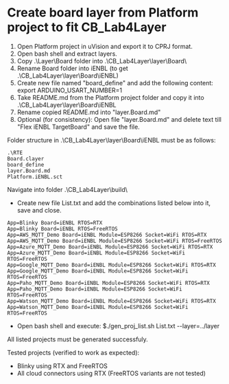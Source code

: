 Create board layer from Platform project to fit CB_Lab4Layer
============================================================

1. Open Platform project in uVision and export it to CPRJ format.
2. Open bash shell and extract layers.
3. Copy .\Layer\Board folder into .\CB_Lab4Layer\layer\Board\
4. Rename Board folder into iENBL (to get .\CB_Lab4Layer\layer\Board\iENBL)
5. Create new file named "board_define" and add the following content: export ARDUINO_USART_NUMBER=1
6. Take README.md from the Platform project folder and copy it into .\CB_Lab4Layer\layer\Board\iENBL
7. Rename copied README.md into "layer.Board.md"
8. Optional (for consistency): Open file "layer.Board.md" and delete text till "Flex iENBL TargetBoard" and save the file.

Folder structure in .\CB_Lab4Layer\layer\Board\iENBL must be as follows:
```
.\RTE
Board.clayer
board_define
layer.Board.md
Platform.iENBL.sct
```
Navigate into folder .\CB_Lab4Layer\build\

- Create new file List.txt and add the combinations listed below into it, save and close.
```
App=Blinky Board=iENBL RTOS=RTX
App=Blinky Board=iENBL RTOS=FreeRTOS
App=AWS_MQTT_Demo Board=iENBL Module=ESP8266 Socket=WiFi RTOS=RTX
App=AWS_MQTT_Demo Board=iENBL Module=ESP8266 Socket=WiFi RTOS=FreeRTOS
App=Azure_MQTT_Demo Board=iENBL Module=ESP8266 Socket=WiFi RTOS=RTX
App=Azure_MQTT_Demo Board=iENBL Module=ESP8266 Socket=WiFi RTOS=FreeRTOS
App=Google_MQTT_Demo Board=iENBL Module=ESP8266 Socket=WiFi RTOS=RTX
App=Google_MQTT_Demo Board=iENBL Module=ESP8266 Socket=WiFi RTOS=FreeRTOS
App=Paho_MQTT_Demo Board=iENBL Module=ESP8266 Socket=WiFi RTOS=RTX
App=Paho_MQTT_Demo Board=iENBL Module=ESP8266 Socket=WiFi RTOS=FreeRTOS
App=Watson_MQTT_Demo Board=iENBL Module=ESP8266 Socket=WiFi RTOS=RTX
App=Watson_MQTT_Demo Board=iENBL Module=ESP8266 Socket=WiFi RTOS=FreeRTOS
```
- Open bash shell and execute: $./gen_proj_list.sh List.txt --layer=../layer

All listed projects must be generated successfuly.

Tested projects (verified to work as expected):
- Blinky using RTX and FreeRTOS
- All cloud connectors using RTX (FreeRTOS variants are not tested)

